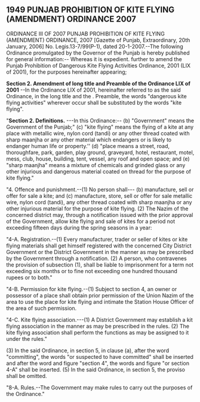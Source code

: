 ## 1949 PUNJAB PROHIBITION OF KITE FLYING (AMENDMENT) ORDINANCE 2007
 
ORDINANCE III OF 2007
PUNJAB PROHIBITION OF KITE FLYING (AMENDMENT) ORDINANCE, 2007
[Gazette of Punjab, Extraordinary, 20th January, 2006]
No. Legis.13-7/99(P-1), dated 20-1-2007.--The following Ordinance promulgated by the Governor of the Punjab is hereby published for general information:--
Whereas it is expedient. further to amend the Punjab Prohibition of Dangerous Kite Flying Activities Ordinance, 2001 (LIX of 2001), for the purposes hereinafter appearing;


**Section 2. Amendment of long title and Preamble of the Ordinance LIX of 2001**
--In the Ordinance LIX of 2001, hereinafter referred to as the said Ordinance, in the long title and the . Preamble, the words "dangerous kite flying activities" wherever occur shall be substituted by the words "kite flying".

 

 

"**Section 2. Definitions.**
---In this Ordinance:--
(b) "Government" means the Government of the Punjab;"
(c) "kite flying" means the flying of a kite at any place with metallic wire, nylon cord (tandi) or any other thread coated with sharp maanjha or any other material which endangers or is likely to endanger human life or property.''
(d) "place means a street, road, thoroughfare, park, garden, play ground, graveyard, hotel, restaurant, motel, mess, club, house, building, tent, vessel, any roof and open space; and
(e) "sharp maanjha" means a mixture of chemicals and grinded glass or any other injurious and dangerous material coated on thread for the purpose of kite flying."

 

"4. Offence and punishment.--(1) No person shall---
(b) manufacture, sell or offer for sale a kite; and
(c) manufacture, store, sell or offer for sale metallic wire, nylon cord (tandi), any other thread coated with sharp maanjha or any other injurious material for the purpose of kite flying.
(2) The Nazim of the concerned district may, through a notification issued with the prior approval of the Government, allow kite flying and sale of kites for a period not exceeding fifteen days during the spring seasons in a year:

 

"4-A. Registration.--(1) Every manufacturer, trader or seller of kites or kite flying materials shall get himself registered with the concerned City District Government or the District Government in the manner as may be prescribed by the Government through a notification.
(2) A person, who contravenes the provision of subsection (1), shall be liable to imprisonment for a term not exceeding six months or to fine not exceeding one hundred thousand rupees or to both."

 

"4-B. Permission for kite flying.--(1) Subject to section 4, an owner or possessor of a place shall obtain prior permission of the Union Nazim of the area to use the place for kite flying and intimate the Station House Officer of the area of such permission.

 

"4-C. Kite flying association.---(1) A District Government may establish a kit flying association in the manner as may be prescribed in the rules.
(2) The kite flying association shall perform the functions as may be assigned to it under the rules."

 

(3) In the said Ordinance, in section 5, in clause (a), after the word "committing", the words "or suspected to have committed" shall be inserted and after the word and figure "section 4", the words and figure "or section 4-A" shall be inserted.
(5) In the said Ordinance, in section 5, the proviso shall be omitted.

 

"8-A. Rules.--The Government may make rules to carry out the purposes of the Ordinance."

 

